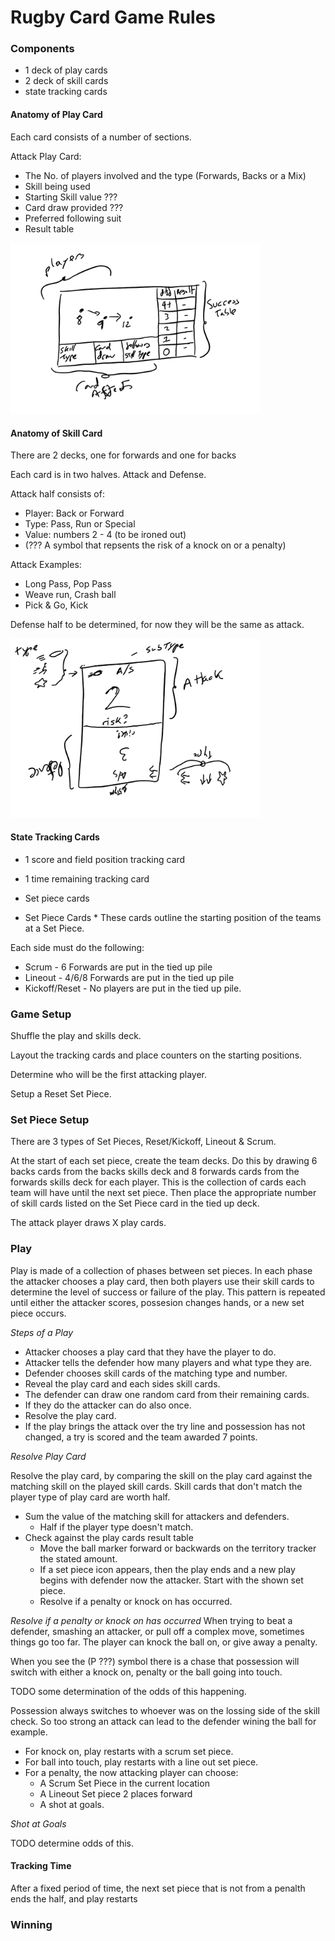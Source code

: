 # Rugby Card Game Rules

### Components

* 1 deck of play cards
* 2 deck of skill cards
* state tracking cards

#### Anatomy of Play Card
Each card consists of a number of sections. 

Attack Play Card:
* The No. of players involved and the type (Forwards, Backs or a Mix)
* Skill being used
* Starting Skill value ???
* Card draw provided ???
* Preferred following suit
* Result table

<img src="RugbyPlayCardExample.png" alt="rugbyPlayCardExample" width="400"/>

#### Anatomy of Skill Card

There are 2 decks, one for forwards and one for backs

Each card is in two halves. Attack and Defense.

Attack half consists of:
* Player: Back or Forward
* Type: Pass, Run or Special 
* Value: numbers 2 - 4 (to be ironed out)
* (??? A symbol that repsents the risk of a knock on or a penalty)

Attack Examples:
* Long Pass, Pop Pass
* Weave run, Crash ball
* Pick & Go, Kick

Defense half to be determined, for now they will be the same as attack.

<img src="rugbySkillCardExample1.png" alt="rugbySkillCardExample" width="400"/>

#### State Tracking Cards

* 1 score and field position tracking card
* 1 time remaining tracking card
* Set piece cards

* Set Piece Cards *
These cards outline the starting position of the teams at a Set Piece.

Each side must do the following:
* Scrum - 6 Forwards are put in the tied up pile
* Lineout - 4/6/8 Forwards are put in the tied up pile
* Kickoff/Reset - No players are put in the tied up pile.

### Game Setup 

Shuffle the play and skills deck.

Layout the tracking cards and place counters on the starting positions.

Determine who will be the first attacking player.

Setup a Reset Set Piece.

### Set Piece Setup

There are 3 types of Set Pieces, Reset/Kickoff, Lineout & Scrum.

At the start of each set piece, create the team decks. Do this by drawing 6 backs cards from the backs skills deck and 8 forwards cards from the forwards skills deck for each player. This is the collection of cards each team will have until the next set piece. Then place the appropriate number of skill cards listed on the Set Piece card in the tied up deck.

The attack player draws X play cards.

### Play

Play is made of a collection of phases between set pieces. In each phase the attacker chooses a play card, then both players use their skill cards to determine the level of success or failure of the play. This pattern is repeated until either the attacker scores, possesion changes hands, or a new set piece occurs.

_Steps of a Play_
* Attacker chooses a play card that they have the player to do.
* Attacker tells the defender how many players and what type they are.
* Defender chooses skill cards of the matching type and number.
* Reveal the play card and each sides skill cards.
* The defender can draw one random card from their remaining cards.
* If they do the attacker can do also once.
* Resolve the play card.
* If the play brings the attack over the try line and possession has not changed, a try is scored and the team awarded 7 points.

_Resolve Play Card_

Resolve the play card, by comparing the skill on the play card against the matching skill on the played skill cards. Skill cards that don't match the player type of play card are worth half.

* Sum the value of the matching skill for attackers and defenders.
  * Half if the player type doesn't match.
* Check against the play cards result table
  * Move the ball marker forward or backwards on the territory tracker the stated amount.
  * If a set piece icon appears, then the play ends and a new play begins with defender now the attacker. Start with the shown set piece.
  * Resolve if a penalty or knock on has occurred.

_Resolve if a penalty or knock on has occurred_
When trying to beat a defender, smashing an attacker, or pull off a complex move, sometimes things go too far. The player can knock the ball on, or give away a penalty. 

When you see the (P ???) symbol there is a chase that possession will switch with either a knock on, penalty or the ball going into touch. 

TODO some determination of the odds of this happening.

Possession always switches to whoever was on the lossing side of the skill check. So too strong an attack can lead to the defender wining the ball for example.
* For knock on, play restarts with a scrum set piece.
* For ball into touch, play restarts with a line out set piece.
* For a penalty, the now attacking player can choose:
  * A Scrum Set Piece in the current location
  * A Lineout Set piece 2 places forward
  * A shot at goals.

_Shot at Goals_

TODO determine odds of this.

#### Tracking Time
After a fixed period of time, the next set piece that is not from a penalth ends the half, and play restarts 



### Winning
